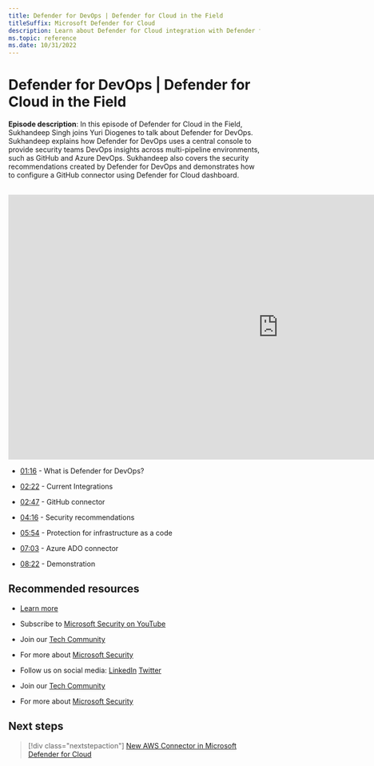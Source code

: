 ```yaml
---
title: Defender for DevOps | Defender for Cloud in the Field
titleSuffix: Microsoft Defender for Cloud
description: Learn about Defender for Cloud integration with Defender for DevOps.
ms.topic: reference
ms.date: 10/31/2022
---
```


# Defender for DevOps | Defender for Cloud in the Field

**Episode description**: In this episode of Defender for Cloud in the Field, Sukhandeep Singh joins Yuri Diogenes to talk about Defender for DevOps. Sukhandeep explains how Defender for DevOps uses a central console to provide security teams DevOps insights across multi-pipeline environments, such as GitHub and Azure DevOps. Sukhandeep also covers the security recommendations created by Defender for DevOps and demonstrates how to configure a GitHub connector using Defender for Cloud dashboard.
<br>
<br>
<iframe src="https://aka.ms/docs/player?id=f1e5ec4f-1e65-400d-915b-4db6cf550014" width="1080" height="530" allowFullScreen="true" frameBorder="0"></iframe>

- [01:16](https://learn.microsoft.com/shows/mdc-in-the-field/defender-cosmos-db#time=01m16s) - What is Defender for DevOps?

- [02:22](https://learn.microsoft.com/shows/mdc-in-the-field/defender-cosmos-db#time=01m37s) - Current Integrations

- [02:47](https://learn.microsoft.com/shows/mdc-in-the-field/defender-cosmos-db#time=02m30s) - GitHub connector

- [04:16](https://learn.microsoft.com/shows/mdc-in-the-field/defender-cosmos-db#time=04m30s) - Security recommendations

- [05:54](https://learn.microsoft.com/shows/mdc-in-the-field/defender-cosmos-db#time=06m15s) -  Protection for infrastructure as a code

- [07:03](https://learn.microsoft.com/shows/mdc-in-the-field/defender-cosmos-db#time=11m00s) -  Azure ADO connector

- [08:22](https://learn.microsoft.com/shows/mdc-in-the-field/defender-cosmos-db#time=14m30s) -  Demonstration

## Recommended resources
  - [Learn more](https://learn.microsoft.com/azure/defender-for-cloud/defender-for-devops-introduction)
  - Subscribe to [Microsoft Security on YouTube](https://www.youtube.com/playlist?list=PL3ZTgFEc7LysiX4PfHhdJPR7S8mGO14YS)
  - Join our [Tech Community](https://aka.ms/SecurityTechCommunity)
  - For more about [Microsoft Security](https://msft.it/6002T9HQY)

- Follow us on social media:
  [LinkedIn](https://www.youtube.com/redirect?event=video_description&redir_token=QUFFLUhqbFk5TXZuQld2NlpBRV9BQlJqMktYSm95WWhCZ3xBQ3Jtc0tsQU13MkNPWGNFZzVuem5zc05wcnp0VGxybHprVTkwS2todWw0b0VCWUl4a2ZKYVktNGM1TVFHTXpmajVLcjRKX0cwVFNJaDlzTld4MnhyenBuUGRCVmdoYzRZTjFmYXRTVlhpZGc4MHhoa3N6ZDhFMA&q=https%3A%2F%2Fwww.linkedin.com%2Fshowcase%2Fmicrosoft-security%2F)
  [Twitter](https://twitter.com/msftsecurity)

- Join our [Tech Community](https://aka.ms/SecurityTechCommunity)

- For more about [Microsoft Security](https://msft.it/6002T9HQY)

## Next steps

> [!div class="nextstepaction"]
> [New AWS Connector in Microsoft Defender for Cloud](episode-one.md)
